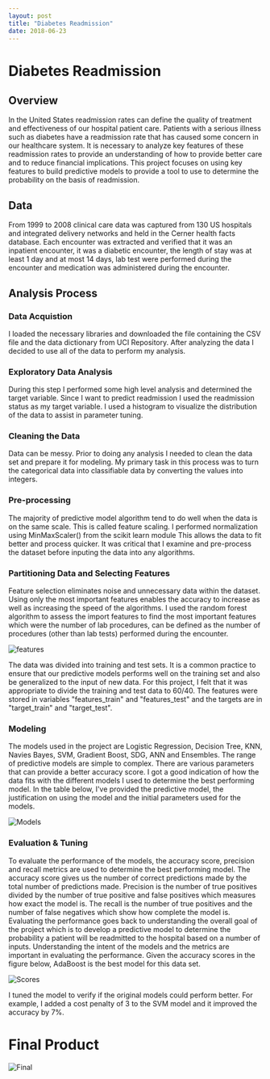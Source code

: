 ```yaml
---
layout: post
title: "Diabetes Readmission"
date: 2018-06-23
---
```



# Diabetes Readmission


## Overview
<p>In the United States readmission rates can define the quality of treatment and effectiveness of our 
hospital patient care. 
Patients with a serious illness such as
 diabetes have a readmission rate that has
  caused some concern in our healthcare system. 
  It is necessary to analyze key features of these 
  readmission rates to provide an understanding of how to
   provide better care and to reduce financial implications. 
   This project focuses on using key features to build predictive models to provide a tool to use to determine the probability on the basis of readmission.</p>

## Data
<p>From 1999 to 2008 clinical care data was 
captured from 130 US hospitals and 
integrated delivery networks and held
 in the Cerner health facts database.
  Each encounter was extracted and verified
   that it was an inpatient encounter,
    it was a diabetic encounter, 
    the length of stay was at least
     1 day and at most 14 days, lab
      test were performed during the encounter and medication was administered during the encounter.</p>

## Analysis Process
### Data Acquistion

<p>I loaded the necessary libraries and downloaded the file containing the CSV file and the data dictionary
from UCI Repository. After analyzing the data I decided to use all of the data to perform my analysis.</p>

### Exploratory Data Analysis

<p>During this step I performed some high level analysis and determined the target variable. Since I want to predict readmission I used the readmission status as my target variable. I used
a histogram to visualize the distribution of the data to assist in parameter tuning.
</p>



### Cleaning the Data
<p>Data can be messy. 
Prior to doing any analysis 
I needed to clean the data set and 
prepare it for modeling.  
My primary task in this process was to turn the 
categorical data into classifiable data by converting the values into integers.</p>



### Pre-processing

<p>The majority of predictive model algorithm tend to do well 
when the data is on the same scale. This is called feature scaling. I performed normalization using MinMaxScaler() from the scikit learn module
This allows the data to fit better and process quicker.
 It was critical that I examine and
pre-process the dataset before inputing 
the data into any algorithms.</p>

### Partitioning Data and Selecting Features
<p>Feature selection eliminates noise and 
unnecessary data within the dataset. Using only the most important 
features enables the accuracy to increase as well as increasing the speed of the algorithms. I used the 
random forest algorithm to assess the import features to find the most important features which were the number of lab procedures, can be defined as the number of 
procedures (other than lab tests) performed during the encounter.</p>

![features](/assets/images/features.png)

<p>The data was divided into training and test sets. It is a common practice to ensure that
 our predictive models performs well on the training set and also be
 generalized to the input of new data. For this project, I felt that it was appropriate to divide the training and test data to 60/40. 
 The features were stored in variables "features_train" and
  "features_test" and the targets are in "target_train" and "target_test".  </p>

  
### Modeling

<p>The models used in the project are Logistic Regression, Decision Tree, KNN, Navies Bayes, SVM, Gradient Boost, SDG, ANN and Ensembles. 
The range of predictive models are simple to complex.
There are various parameters that can provide a better accuracy score. 
I got a good indication of how the data fits with the different models I used to 
determine the best performing model. In the table below, 
I've provided the predictive model, the justification on using the model and the initial 
parameters used for the models. </p>

![Models](/assets/images/model_table.png)


### Evaluation & Tuning

<p>

To evaluate the performance of the models, the accuracy score, precision and recall metrics are used to determine the best performing model. 
The accuracy score gives us the number of correct predictions made by the total number of predictions made. 
Precision is the number of true positives divided by the number of true positive and false positives which measures how exact the model is. 
The recall is the number of true positives and the number of false negatives which show how complete the model is. 
Evaluating the performance goes back to understanding the overall goal of the project which is to develop a predictive model to determine the probability a patient will be readmitted to the hospital based on a number of inputs. 
Understanding the intent of the models and the metrics are important in evaluating the performance. 
Given the accuracy scores in the figure below, AdaBoost is the best model for this data set.

</p>

![Scores](/assets/images/scores.png)

<p>I tuned the model to verify if the original models could perform better. For example, I added a cost penalty of 3 to the SVM model and it improved the accuracy
by 7%.
 </p>



# Final Product


![Final](/assets/images/ezgif.com-optimize.gif)

